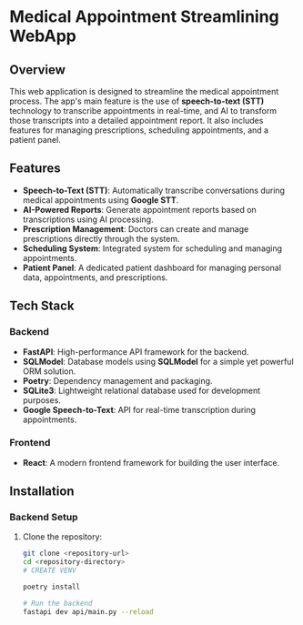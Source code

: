 # Medical Appointment Streamlining WebApp

## Overview
This web application is designed to streamline the medical appointment process. The app's main feature is the use of **speech-to-text (STT)** technology to transcribe appointments in real-time, and AI to transform those transcripts into a detailed appointment report. It also includes features for managing prescriptions, scheduling appointments, and a patient panel.

## Features
- **Speech-to-Text (STT)**: Automatically transcribe conversations during medical appointments using **Google STT**.
- **AI-Powered Reports**: Generate appointment reports based on transcriptions using AI processing.
- **Prescription Management**: Doctors can create and manage prescriptions directly through the system.
- **Scheduling System**: Integrated system for scheduling and managing appointments.
- **Patient Panel**: A dedicated patient dashboard for managing personal data, appointments, and prescriptions.

## Tech Stack

### Backend
- **FastAPI**: High-performance API framework for the backend.
- **SQLModel**: Database models using **SQLModel** for a simple yet powerful ORM solution.
- **Poetry**: Dependency management and packaging.
- **SQLite3**: Lightweight relational database used for development purposes.
- **Google Speech-to-Text**: API for real-time transcription during appointments.

### Frontend
- **React**: A modern frontend framework for building the user interface.

## Installation

### Backend Setup

1. Clone the repository:
   ```bash
   git clone <repository-url>
   cd <repository-directory>
   # CREATE VENV

   poetry install
   
   # Run the backend
   fastapi dev api/main.py --reload

